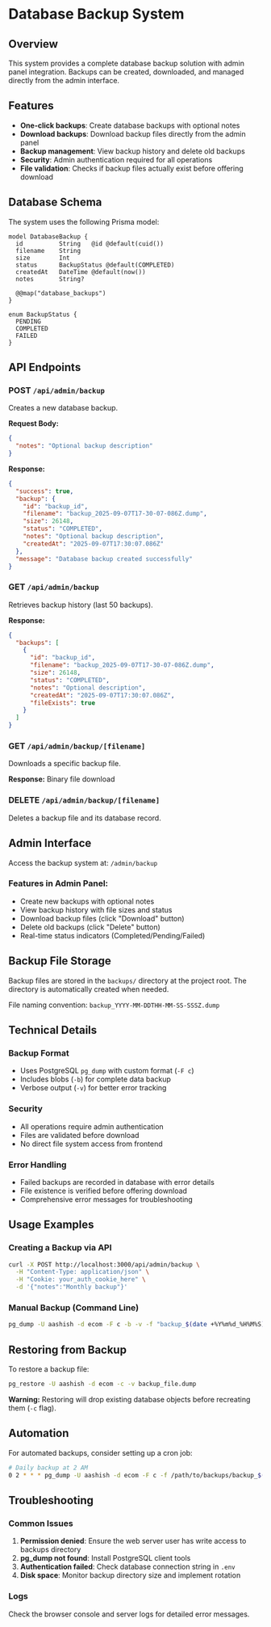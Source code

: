 # Database Backup System

## Overview
This system provides a complete database backup solution with admin panel integration. Backups can be created, downloaded, and managed directly from the admin interface.

## Features

- **One-click backups**: Create database backups with optional notes
- **Download backups**: Download backup files directly from the admin panel
- **Backup management**: View backup history and delete old backups
- **Security**: Admin authentication required for all operations
- **File validation**: Checks if backup files actually exist before offering download

## Database Schema

The system uses the following Prisma model:

```prisma
model DatabaseBackup {
  id          String   @id @default(cuid())
  filename    String
  size        Int
  status      BackupStatus @default(COMPLETED)
  createdAt   DateTime @default(now())
  notes       String?

  @@map("database_backups")
}

enum BackupStatus {
  PENDING
  COMPLETED
  FAILED
}
```

## API Endpoints

### POST `/api/admin/backup`
Creates a new database backup.

**Request Body:**
```json
{
  "notes": "Optional backup description"
}
```

**Response:**
```json
{
  "success": true,
  "backup": {
    "id": "backup_id",
    "filename": "backup_2025-09-07T17-30-07-086Z.dump",
    "size": 26148,
    "status": "COMPLETED",
    "notes": "Optional backup description",
    "createdAt": "2025-09-07T17:30:07.086Z"
  },
  "message": "Database backup created successfully"
}
```

### GET `/api/admin/backup`
Retrieves backup history (last 50 backups).

**Response:**
```json
{
  "backups": [
    {
      "id": "backup_id",
      "filename": "backup_2025-09-07T17-30-07-086Z.dump",
      "size": 26148,
      "status": "COMPLETED",
      "notes": "Optional description",
      "createdAt": "2025-09-07T17:30:07.086Z",
      "fileExists": true
    }
  ]
}
```

### GET `/api/admin/backup/[filename]`
Downloads a specific backup file.

**Response:** Binary file download

### DELETE `/api/admin/backup/[filename]`
Deletes a backup file and its database record.

## Admin Interface

Access the backup system at: `/admin/backup`

### Features in Admin Panel:
- Create new backups with optional notes
- View backup history with file sizes and status
- Download backup files (click "Download" button)
- Delete old backups (click "Delete" button)
- Real-time status indicators (Completed/Pending/Failed)

## Backup File Storage

Backup files are stored in the `backups/` directory at the project root. The directory is automatically created when needed.

File naming convention: `backup_YYYY-MM-DDTHH-MM-SS-SSSZ.dump`

## Technical Details

### Backup Format
- Uses PostgreSQL `pg_dump` with custom format (`-F c`)
- Includes blobs (`-b`) for complete data backup
- Verbose output (`-v`) for better error tracking

### Security
- All operations require admin authentication
- Files are validated before download
- No direct file system access from frontend

### Error Handling
- Failed backups are recorded in database with error details
- File existence is verified before offering download
- Comprehensive error messages for troubleshooting

## Usage Examples

### Creating a Backup via API
```bash
curl -X POST http://localhost:3000/api/admin/backup \
  -H "Content-Type: application/json" \
  -H "Cookie: your_auth_cookie_here" \
  -d '{"notes":"Monthly backup"}'
```

### Manual Backup (Command Line)
```bash
pg_dump -U aashish -d ecom -F c -b -v -f "backup_$(date +%Y%m%d_%H%M%S).dump"
```

## Restoring from Backup

To restore a backup file:

```bash
pg_restore -U aashish -d ecom -c -v backup_file.dump
```

**Warning:** Restoring will drop existing database objects before recreating them (`-c` flag).

## Automation

For automated backups, consider setting up a cron job:

```bash
# Daily backup at 2 AM
0 2 * * * pg_dump -U aashish -d ecom -F c -f /path/to/backups/backup_$(date +\%Y\%m\%d).dump
```

## Troubleshooting

### Common Issues

1. **Permission denied**: Ensure the web server user has write access to backups directory
2. **pg_dump not found**: Install PostgreSQL client tools
3. **Authentication failed**: Check database connection string in `.env`
4. **Disk space**: Monitor backup directory size and implement rotation

### Logs
Check the browser console and server logs for detailed error messages.
